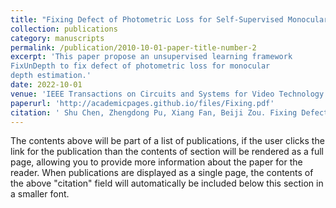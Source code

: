 ```yaml
---
title: "Fixing Defect of Photometric Loss for Self-Supervised Monocular Depth Estimation"
collection: publications
category: manuscripts
permalink: /publication/2010-10-01-paper-title-number-2
excerpt: 'This paper propose an unsupervised learning framework
FixUnDepth to fix defect of photometric loss for monocular
depth estimation.'
date: 2022-10-01
venue: 'IEEE Transactions on Circuits and Systems for Video Technology'
paperurl: 'http://academicpages.github.io/files/Fixing.pdf'
citation: '	Shu Chen, Zhengdong Pu, Xiang Fan, Beiji Zou. Fixing Defect of Photometric Loss for Self-Supervised Monocular Depth Estimation. IEEE Transactions on Circuits and Systems for Video Technology, 2022, 32(3): 1328-1338.'
---
```


The contents above will be part of a list of publications, if the user clicks the link for the publication than the contents of section will be rendered as a full page, allowing you to provide more information about the paper for the reader. When publications are displayed as a single page, the contents of the above "citation" field will automatically be included below this section in a smaller font.
